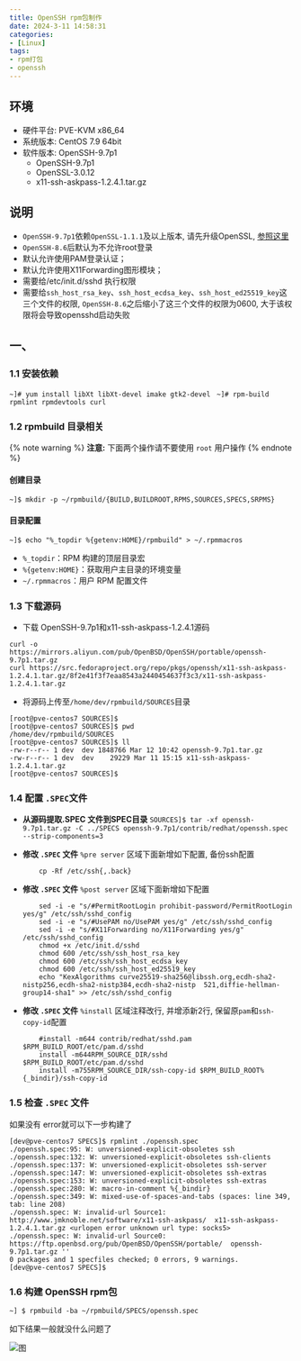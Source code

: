 ```yaml
---
title: OpenSSH rpm包制作
date: 2024-3-11 14:58:31
categories: 
- [Linux]
tags: 
- rpm打包
- openssh
---
```



## 环境

  - 硬件平台: PVE-KVM x86_64
  - 系统版本: CentOS 7.9 64bit
  - 软件版本: OpenSSH-9.7p1
    - OpenSSH-9.7p1
    - OpenSSL-3.0.12
    - x11-ssh-askpass-1.2.4.1.tar.gz

## 说明

  - ```OpenSSH-9.7p1```依赖```OpenSSL-1.1.1```及以上版本, 请先升级OpenSSL, [参照这里](https://hilyso.github.io/2024/03/07/081.openssl_rpm_build/)
  - ```OpenSSH-8.6```后默认为不允许root登录
  - 默认允许使用PAM登录认证；
  - 默认允许使用X11Forwarding图形模块；
  - 需要给/etc/init.d/sshd 执行权限
  - 需要给```ssh_host_rsa_key```、```ssh_host_ecdsa_key```、```ssh_host_ed25519_key```这三个文件的权限, ```OpenSSH-8.6```之后缩小了这三个文件的权限为0600, 大于该权限将会导致opensshd启动失败
## 一、

### 1.1 安装依赖

  ``` ~]# yum install libXt libXt-devel imake gtk2-devel ```
  ``` ~]# rpm-build rpmlint rpmdevtools curl```

### 1.2 rpmbuild 目录相关

{% note warning %}
**注意:**
下面两个操作请不要使用 ```root``` 用户操作
{% endnote %}

#### 创建目录
  ```~]$ mkdir -p ~/rpmbuild/{BUILD,BUILDROOT,RPMS,SOURCES,SPECS,SRPMS} ```

#### 目录配置
  ``` ~]$ echo "%_topdir %{getenv:HOME}/rpmbuild" > ~/.rpmmacros ```
  - ``` %_topdir ```：RPM 构建的顶层目录宏
  - ``` %{getenv:HOME} ```：获取用户主目录的环境变量
  - ``` ~/.rpmmacros ```：用户 RPM 配置文件


### 1.3 下载源码

  - 下载 OpenSSH-9.7p1和x11-ssh-askpass-1.2.4.1源码

  ``` shell
  curl -o https://mirrors.aliyun.com/pub/OpenBSD/OpenSSH/portable/openssh-9.7p1.tar.gz
  curl https://src.fedoraproject.org/repo/pkgs/openssh/x11-ssh-askpass-1.2.4.1.tar.gz/8f2e41f3f7eaa8543a2440454637f3c3/x11-ssh-askpass-1.2.4.1.tar.gz
  ```

  - 将源码上传至```/home/dev/rpmbuild/SOURCES```目录
  
  ``` shell
  [root@pve-centos7 SOURCES]$ 
  [root@pve-centos7 SOURCES]$ pwd
  /home/dev/rpmbuild/SOURCES
  [root@pve-centos7 SOURCES]$ ll
  -rw-r--r-- 1 dev  dev 1848766 Mar 12 10:42 openssh-9.7p1.tar.gz
  -rw-r--r-- 1 dev  dev    29229 Mar 11 15:15 x11-ssh-askpass-1.2.4.1.tar.gz
  [root@pve-centos7 SOURCES]$ 
  ```


### 1.4 配置 ```.SPEC```文件

  - **从源码提取.SPEC 文件到SPEC目录**
    ``` SOURCES]$ tar -xf openssh-9.7p1.tar.gz -C ../SPECS openssh-9.7p1/contrib/redhat/openssh.spec --strip-components=3 ```

  - **修改 ```.SPEC``` 文件** ```%pre server``` 区域下面新增如下配置, 备份ssh配置
    ``` shell
        cp -Rf /etc/ssh{,.back}
    ```

  - **修改 ```.SPEC``` 文件** ```%post server``` 区域下面新增如下配置
    ``` shell
        sed -i -e "s/#PermitRootLogin prohibit-password/PermitRootLogin yes/g" /etc/ssh/sshd_config
        sed -i -e "s/#UsePAM no/UsePAM yes/g" /etc/ssh/sshd_config
        sed -i -e "s/#X11Forwarding no/X11Forwarding yes/g" /etc/ssh/sshd_config
        chmod +x /etc/init.d/sshd
        chmod 600 /etc/ssh/ssh_host_rsa_key
        chmod 600 /etc/ssh/ssh_host_ecdsa_key
        chmod 600 /etc/ssh/ssh_host_ed25519_key
        echo "KexAlgorithms curve25519-sha256@libssh.org,ecdh-sha2-nistp256,ecdh-sha2-nistp384,ecdh-sha2-nistp	521,diffie-hellman-group14-sha1" >> /etc/ssh/sshd_config
    ```
  
  - **修改 ```.SPEC``` 文件** ```%install``` 区域注释改行, 并增添新2行, 保留原```pam```和```ssh-copy-id```配置
    ``` shell
        #install -m644 contrib/redhat/sshd.pam  $RPM_BUILD_ROOT/etc/pam.d/sshd
        install -m644RPM_SOURCE_DIR/sshd     $RPM_BUILD_ROOT/etc/pam.d/sshd
        install -m755RPM_SOURCE_DIR/ssh-copy-id $RPM_BUILD_ROOT%{_bindir}/ssh-copy-id
    ```
  

### 1.5 检查 ```.SPEC``` 文件

  如果没有 error就可以下一步构建了

  ``` shell
  [dev@pve-centos7 SPECS]$ rpmlint ./openssh.spec 
  ./openssh.spec:95: W: unversioned-explicit-obsoletes ssh
  ./openssh.spec:132: W: unversioned-explicit-obsoletes ssh-clients
  ./openssh.spec:137: W: unversioned-explicit-obsoletes ssh-server
  ./openssh.spec:147: W: unversioned-explicit-obsoletes ssh-extras
  ./openssh.spec:153: W: unversioned-explicit-obsoletes ssh-extras
  ./openssh.spec:280: W: macro-in-comment %{_bindir}
  ./openssh.spec:349: W: mixed-use-of-spaces-and-tabs (spaces: line 349, tab: line 208)
  ./openssh.spec: W: invalid-url Source1: http://www.jmknoble.net/software/x11-ssh-askpass/  x11-ssh-askpass-1.2.4.1.tar.gz <urlopen error unknown url type: socks5>
  ./openssh.spec: W: invalid-url Source0: https://ftp.openbsd.org/pub/OpenBSD/OpenSSH/portable/  openssh-9.7p1.tar.gz ''
  0 packages and 1 specfiles checked; 0 errors, 9 warnings.
  [dev@pve-centos7 SPECS]$ 
  ```


### 1.6 构建 OpenSSH rpm包

  ``` ~] $ rpmbuild -ba ~/rpmbuild/SPECS/openssh.spec ```

   如下结果一般就没什么问题了

 ![图](/images/082.openssh_rpm_build.md.01.png)